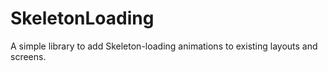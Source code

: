 # SkeletonLoading

A simple library to add Skeleton-loading animations to existing layouts and screens.